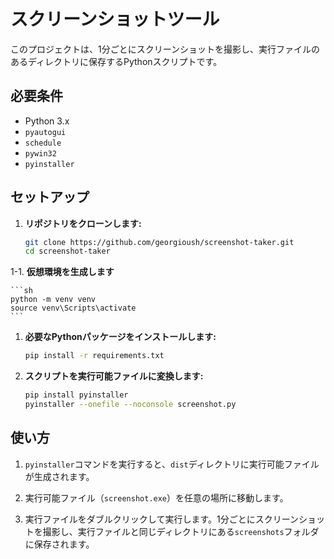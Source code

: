 # スクリーンショットツール

このプロジェクトは、1分ごとにスクリーンショットを撮影し、実行ファイルのあるディレクトリに保存するPythonスクリプトです。

## 必要条件

- Python 3.x
- `pyautogui`
- `schedule`
- `pywin32`
- `pyinstaller`

## セットアップ

1. **リポジトリをクローンします:**

    ```sh
    git clone https://github.com/georgioush/screenshot-taker.git
    cd screenshot-taker
    ```

1-1. **仮想環境を生成します**

    ```sh
    python -m venv venv
    source venv\Scripts\activate
    ```

1. **必要なPythonパッケージをインストールします:**

    ```sh
    pip install -r requirements.txt
    ```

2. **スクリプトを実行可能ファイルに変換します:**

    ```sh
    pip install pyinstaller
    pyinstaller --onefile --noconsole screenshot.py
    ```

## 使い方

1. `pyinstaller`コマンドを実行すると、`dist`ディレクトリに実行可能ファイルが生成されます。

2. 実行可能ファイル（`screenshot.exe`）を任意の場所に移動します。

3. 実行ファイルをダブルクリックして実行します。1分ごとにスクリーンショットを撮影し、実行ファイルと同じディレクトリにある`screenshots`フォルダに保存されます。

